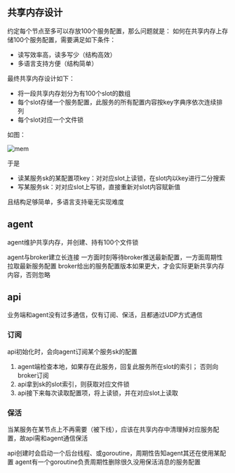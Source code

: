 ## 共享内存设计

约定每个节点至多可以存放100个服务配置，那么问题就是：
如何在共享内存上存储100个服务配置，需要满足如下条件：
- 读写效率高，读多写少（结构高效）
- 多语言支持方便（结构简单）

最终共享内存设计如下：
- 将一段共享内存划分为有100个slot的数组
- 每个slot存储一个服务配置，此服务的所有配置内容按key字典序依次连续排列
- 每个slot对应一个文件锁

如图：

![mem](tutorial/pictures/mem.jpg)

于是

- 读某服务sk的某配置项key：对对应slot上读锁，在slot内以key进行二分搜索
- 写某服务sk：对对应slot上写锁，直接重新对slot内容赋新值

且结构足够简单，多语言支持毫无实现难度

## agent

agent维护共享内存，并创建、持有100个文件锁

agent与broker建立长连接
一方面时刻等待broker推送最新配置，一方面周期性拉取最新服务配置
broker给出的服务配置版本如果更大，才会实际更新共享内存内容，否则忽略

## api

业务端和agent没有过多通信，仅有订阅、保活，且都通过UDP方式通信

### 订阅
api初始化时，会向agent订阅某个服务sk的配置

1. agent端检查本地，如果存在此服务，回复此服务所在slot的索引；
否则向broker订阅
2. api拿到sk的slot索引，则获取对应文件锁
3. api接下来每次读取配置项，将上读锁，并在对应slot上读取

### 保活
当某服务在某节点上不再需要（被下线），应该在共享内存中清理掉对应服务配置，故api需和agent通信保活

api创建时会启动一个后台线程、或goroutine，周期性告知agent其还在使用某配置
agent有一个goroutine负责周期性删除很久没用保活消息的服务配置

